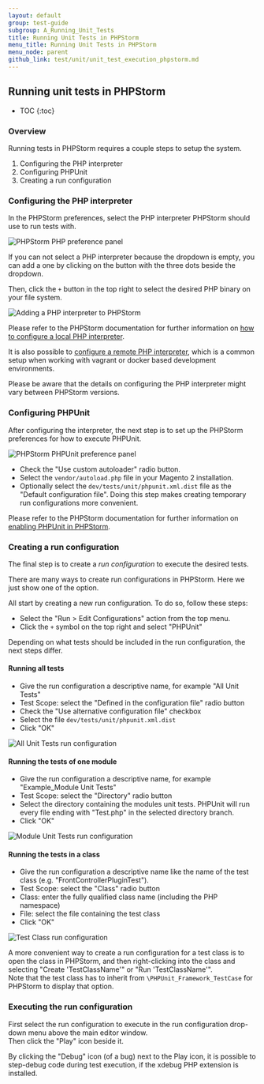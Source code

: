 ```yaml
---
layout: default
group: test-guide
subgroup: A_Running_Unit_Tests
title: Running Unit Tests in PHPStorm
menu_title: Running Unit Tests in PHPStorm
menu_node: parent
github_link: test/unit/unit_test_execution_phpstorm.md
---
```


## Running unit tests in PHPStorm

* TOC
{:toc}

### Overview

Running tests in PHPStorm requires a couple steps to setup the system.

1. Configuring the PHP interpreter
2. Configuring PHPUnit
3. Creating a run configuration

### Configuring the PHP interpreter

In the PHPStorm preferences, select the PHP interpreter PHPStorm should use to run tests with.  

<img src="{{ site.baseurl }}common/images/phpstorm_php_language_preferences.png" alt="PHPStorm PHP preference panel">

If you can not select a PHP interpreter because the dropdown is empty, you can add a one by clicking on the button with the three dots beside the dropdown.  

Then, click the `+` button in the top right to select the desired PHP binary on your file system.

<img src="{{ site.baseurl }}common/images/phpstorm_add_php_interpreter_dialogue.png" alt="Adding a PHP interpreter to PHPStorm">

Please refer to the PHPStorm documentation for further information on [how to configure a local PHP interpreter](https://www.jetbrains.com/help/phpstorm/2016.1/configuring-local-php-interpreters.html?origin=old_help).

It is also possible to [configure a remote PHP interpreter](https://www.jetbrains.com/help/phpstorm/2016.1/configuring-remote-php-interpreters.html?origin=old_help), which is a common setup when working with vagrant or docker based development environments.

Please be aware that the details on configuring the PHP interpreter might vary between PHPStorm versions.

### Configuring PHPUnit

After configuring the interpreter, the next step is to set up the PHPStorm preferences for how to execute PHPUnit.

<img src="{{ site.baseurl }}common/images/phpstorm_phpunit_preferences_dialogue.png" alt="PHPStorm PHPUnit preference panel">

* Check the "Use custom autoloader" radio button.
* Select the `vendor/autoload.php` file in your Magento 2 installation.
* Optionally select the `dev/tests/unit/phpunit.xml.dist` file as the "Default configuration file". Doing this step makes creating temporary run configurations more convenient.

Please refer to the PHPStorm documentation for further information on [enabling PHPUnit in PHPStorm](https://www.jetbrains.com/help/phpstorm/2016.1/enabling-phpunit-support.html#useAutoload).

### Creating a run configuration

The final step is to create a *run configuration* to execute the desired tests. 

There are many ways to create run configurations in PHPStorm. Here we just show one of the option.

All start by creating a new run configuration. To do so, follow these steps:

* Select the "Run > Edit Configurations" action from the top menu.
* Click the `+` symbol on the top right and select "PHPUnit"

Depending on what tests should be included in the run configuration, the next steps differ.  

#### Running all tests

* Give the run configuration a descriptive name, for example "All Unit Tests"
* Test Scope: select the "Defined in the configuration file" radio button
* Check the "Use alternative configuration file" checkbox
* Select the file `dev/tests/unit/phpunit.xml.dist`
* Click "OK"

<img src="{{ site.baseurl }}common/images/phpstorm_run_config_all_unit_tests.png" alt="All Unit Tests run configuration">

#### Running the tests of one module

* Give the run configuration a descriptive name, for example "Example_Module Unit Tests"
* Test Scope: select the "Directory" radio button
* Select the directory containing the modules unit tests. PHPUnit will run every file ending with "Test.php" in the selected directory branch.
* Click "OK"

<img src="{{ site.baseurl }}common/images/phpstorm_run_config_module_unit_tests.png" alt="Module Unit Tests run configuration">

#### Running the tests in a class

* Give the run configuration a descriptive name like the name of the test class (e.g. "FrontControllerPluginTest").
* Test Scope: select the "Class" radio button
* Class: enter the fully qualified class name (including the PHP namespace)
* File: select the file containing the test class
* Click "OK"

<img src="{{ site.baseurl }}common/images/phpstorm_run_config_class_unit_tests.png" alt="Test Class run configuration">

A more convenient way to create a run configuration for a test class is to open the class in PHPStorm, and then right-clicking into the class and selecting "Create 'TestClassName'" or "Run 'TestClassName'".  
Note that the test class has to inherit from `\PHPUnit_Framework_TestCase` for PHPStorm to display that option.

### Executing the run configuration

First select the run configuration to execute in the run configuration drop-down menu above the main editor window.  
Then click the "Play" icon beside it.  

By clicking the "Debug" icon (of a bug) next to the Play icon, it is possible to step-debug code during test execution, if the xdebug PHP extension is installed.


